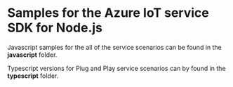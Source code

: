 # Samples for the Azure IoT service SDK for Node.js

Javascript samples for the all of the service scenarios can be found in the **javascript** folder.

Typescript versions for Plug and Play service scenarios can by found in the **typescript** folder.